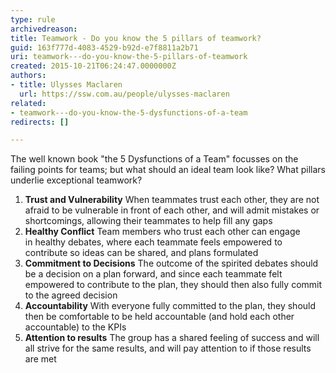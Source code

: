 ```yaml
---
type: rule
archivedreason: 
title: Teamwork - Do you know the 5 pillars of teamwork?
guid: 163f777d-4083-4529-b92d-e7f8811a2b71
uri: teamwork---do-you-know-the-5-pillars-of-teamwork
created: 2015-10-21T06:24:47.0000000Z
authors:
- title: Ulysses Maclaren
  url: https://ssw.com.au/people/ulysses-maclaren
related:
- teamwork---do-you-know-the-5-dysfunctions-of-a-team
redirects: []

---
```


The well known book "the 5 Dysfunctions of a Team" focusses on the failing points for teams; but what should an ideal team look like? What pillars underlie exceptional teamwork?

<!--endintro-->

1. **Trust and Vulnerability** 
When teammates trust each other, they are not afraid to be vulnerable in front of each other, and will admit mistakes or shortcomings, allowing their teammates to help fill any gaps
2. **Healthy Conflict** 
Team members who trust each other can engage in healthy debates, where each teammate feels empowered to contribute so ideas can be shared, and plans formulated
3. **Commitment to Decisions** 
The outcome of the spirited debates should be a decision on a plan forward, and since each teammate felt empowered to contribute to the plan, they should then also fully commit to the agreed decision
4. **Accountability** 
With everyone fully committed to the plan, they should then be comfortable to be held accountable (and hold each other accountable) to the KPIs
5. **Attention to results** 
The group has a shared feeling of success and will all strive for the same results, and will pay attention to if those results are met
